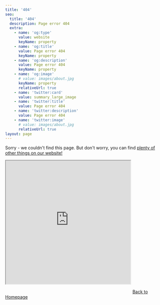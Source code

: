 ```yaml
---
title: '404'
seo:
  title: '404'
  description: Page error 404
  extra:
    - name: 'og:type'
      value: website
      keyName: property
    - name: 'og:title'
      value: Page error 404
      keyName: property
    - name: 'og:description'
      value: Page error 404
      keyName: property
    - name: 'og:image'
      # value: images/about.jpg
      keyName: property
      relativeUrl: true
    - name: 'twitter:card'
      value: summary_large_image
    - name: 'twitter:title'
      value: Page error 404
    - name: 'twitter:description'
      value: Page error 404
    - name: 'twitter:image'
      # value: images/about.jpg
      relativeUrl: true
layout: page
---
```


Sorry - we couldn't find this page. But don't worry, you can find <a href="/portfolio/">plenty of other things on our website!</a>

<iframe src="https://openprocessing.org/sketch/642529/embed/?plusEmbedHash=MjYyNzAwZDZjNmI2MTcwM2Y3ZmIxMDFlMGMzZGZiZjI4YTk2YjYzZjgwYmRlMGQxMmRlMjEyODY3MjBkZWE4YjZjMzRkOGM4ODM3NzdiNzljZTZiYjFjOWQ5MTJjMzI3NDllMDM5NDU5YjNhOTNkNTEzMDQ5NGVlMGZmNGRlOWNpeFFjU0Y5eE5vb3dtbWdtZGh3dzVFd0lYVTFDRHVLbGpKWDIydXY1UU4ySFA1eHZiTmp1a1VKZjM3dis3NHloUUlvRWY2Y1hURXZLN3ErWDduM3VlQT09&plusEmbedFullscreen=true" width="80%" height="400" style="margin-bottom: 2em;"></iframe>

<a class="button" href="/">
  Back to Homepage
</a>